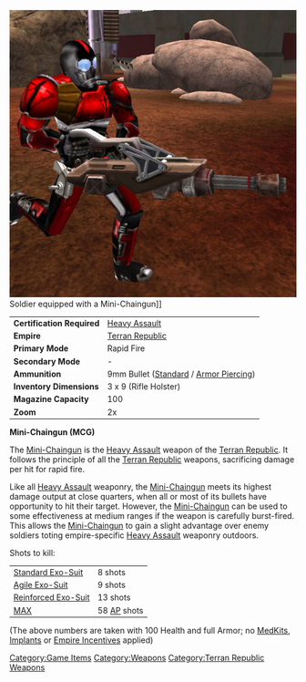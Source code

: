 ![](images/MCG.jpg "fig:MCG.jpg") Soldier equipped with a Mini-Chaingun\]\]

|                            |                                                                                                   |
| -------------------------- | ------------------------------------------------------------------------------------------------- |
| **Certification Required** | [Heavy Assault](Heavy_Assault.md)                                                      |
| **Empire**                 | [Terran Republic](Terran_Republic.md)                                                  |
| **Primary Mode**           | Rapid Fire                                                                                        |
| **Secondary Mode**         | \-                                                                                                |
| **Ammunition**             | 9mm Bullet ([Standard](9mm_Bullet.md) / [Armor Piercing](AP_9mm_Bullet.md)) |
| **Inventory Dimensions**   | 3 x 9 (Rifle Holster)                                                                             |
| **Magazine Capacity**      | 100                                                                                               |
| **Zoom**                   | 2x                                                                                                |

**Mini-Chaingun (MCG)**

The [Mini-Chaingun](Mini-Chaingun.md) is the [Heavy
Assault](Heavy_Assault.md) weapon of the [Terran
Republic](Terran_Republic.md). It follows the principle of all
the [Terran Republic](Terran_Republic.md) weapons, sacrificing
damage per hit for rapid fire.

Like all [Heavy Assault](Heavy_Assault.md) weaponry, the
[Mini-Chaingun](Mini-Chaingun.md) meets its highest damage
output at close quarters, when all or most of its bullets have
opportunity to hit their target. However, the
[Mini-Chaingun](Mini-Chaingun.md) can be used to some
effectiveness at medium ranges if the weapon is carefully burst-fired.
This allows the [Mini-Chaingun](Mini-Chaingun.md) to gain a
slight advantage over enemy soldiers toting empire-specific [Heavy
Assault](Heavy_Assault.md) weaponry outdoors.

Shots to kill:

|                                                          |                                             |
| -------------------------------------------------------- | ------------------------------------------- |
| [Standard Exo-Suit](Standard_Exo-Suit.md)     | 8 shots                                     |
| [Agile Exo-Suit](Agile_Exo-Suit.md)           | 9 shots                                     |
| [Reinforced Exo-Suit](Reinforced_Exo-Suit.md) | 13 shots                                    |
| [MAX](MAX.md)                                 | 58 [AP](Armor_Piercing.md) shots |

(The above numbers are taken with 100 Health and full Armor; no
[MedKits](MedKit.md), [Implants](Implants.md) or [Empire
Incentives](Empire_Incentives.md) applied)

[Category:Game Items](Category:Game_Items.md)
[Category:Weapons](Category:Weapons.md) [Category:Terran
Republic Weapons](Category:Terran_Republic_Weapons.md)
